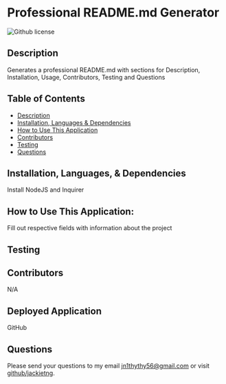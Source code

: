 # Professional README.md Generator

![Github license](https://img.shields.io/badge/license-MIT-blue.svg)

## Description
Generates a professional README.md with sections for Description, Installation, Usage, Contributors, Testing and Questions

## Table of Contents
* [Description](#description)
* [Installation, Languages & Dependencies](#installationlanguagesanddependencies)
* [How to Use This Application](#HowtoUseThisApplication)
* [Contributors](#contributors)
* [Testing](#testing)
* [Questions](#questions)

## Installation, Languages, & Dependencies
Install NodeJS and Inquirer

## How to Use This Application:
Fill out respective fields with information about the project

## Testing


## Contributors
N/A

## Deployed Application
GitHub

## Questions
Please send your questions to my email [jn1thythy56@gmail.com](mailto:jn1thythy56@gmail.com?subject=[GitHub]%20Dev%20Connect) or visit [github/jackietng](https://github.com/jackietng).
